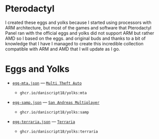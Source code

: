 # Pterodactyl
I created these eggs and yolks because I started using processors with ARM architecture, but most of the games and software that Pterodactyl Panel ran with the official eggs and yolks did not support ARM but rather AMD so I based on the eggs. and original buds and thanks to a bit of knowledge that I have I managed to create this incredible collection compatible with ARM and AMD that I will update as I go.

# Eggs and Yolks
* [`egg-mta.json`](/eggs/egg-mta.json) — [`Multi Theft Auto`](https://multitheftauto.com)
	* `ghcr.io/daniscript18/yolks:mta`
	
* [`egg-samp.json`](/eggs/egg-samp.json) — [`San Andreas Multiplayer`](https://sa-mp.com)
	* `ghcr.io/daniscript18/yolks:samp`
	
* [`egg-terraria.json`](/eggs/egg-terraria.json) — [`Terraria`](https://terraria.org)
	* `ghcr.io/daniscript18/yolks:terraria`